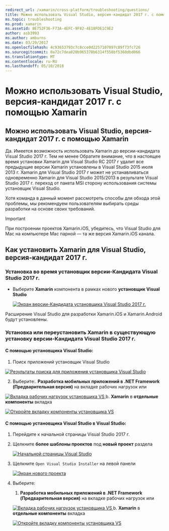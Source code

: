 ```yaml
---
redirect_url: /xamarin/cross-platform/troubleshooting/questions/
title: Можно использовать Visual Studio, версия-кандидат 2017 г. с помощью Xamarin
ms.topic: troubleshooting
ms.prod: xamarin
ms.assetid: 8E752F36-F73A-4EFC-9F82-4E18FDE1C9E2
author: asb3993
ms.author: amburns
ms.date: 03/29/2017
ms.openlocfilehash: 4c93653793c7c8cce0d2257107097c89f73fc726
ms.sourcegitcommit: 0a72c7dea020b965378b6314f558bf5360dbd066
ms.translationtype: MT
ms.contentlocale: ru-RU
ms.lasthandoff: 05/10/2018
---
```

# <a name="can-i-use-visual-studio-2017-release-candidate-with-xamarin"></a>Можно использовать Visual Studio, версия-кандидат 2017 г. с помощью Xamarin

## <a name="can-i-use-visual-studio-2017-release-candidate-with-xamarin"></a>Можно использовать Visual Studio, версия-кандидат 2017 г. с помощью Xamarin

Да. Имеется возможность использовать Xamarin до версии-кандидата Visual Studio 2017 г. Тем не менее Обратите внимание, что в настоящее время установки Xamarin для Visual Studio RC 2017 г удалит все предыдущие версии Xamarin установлены в Visual Studio 2015 июля 2013 г. Xamarin для Visual Studio 2017 г может не устанавливаться одновременно Xamarin для Visual Studio 2015/2013 в результате Visual Studio 2017 г. переход от пакета MSI сторону использования системы установщик Visual Studio.

Хотя команда в данный момент рассмотреть способы для обхода этой проблемы, мы рекомендуем пользователям выбирать среды разработки на основе своих требований. 

> [!IMPORTANT]
> При построении проектов Xamarin.iOS, убедитесь, что Visual Studio для Mac на компьютере Mac парной — та же версия Xamarin.iOS канала.

## <a name="how-do-i-install-xamarin-to-visual-studio-2017-release-candidate"></a>Как установить Xamarin для Visual Studio, версия-кандидат 2017 г.

### <a name="installing-during-the-visual-studio-2017-rc-installer"></a>Установка во время установщик версии-Кандидата Visual Studio 2017 г.

* Выберите **Xamarin** компонента в рамках нового **установщик Visual Studio**

  [![](visualstudio-2017-rc-images/install1-sml.png "Экран версии-Кандидата установщика Visual Studio 2017 г.")](visualstudio-2017-rc-images/install1-orig.png#lightbox)

Расширение Visual Studio для разработки Xamarin.iOS и Xamarin.Android будут установлены.

### <a name="installing-or-reinstalling-xamarin-in-an-existing-installation-of-visual-studio-2017-rc"></a>Установка или переустановить Xamarin в существующую установку версии-Кандидата Visual Studio 2017 г.

#### <a name="using-the-visual-studio-installer"></a>С помощью установщика Visual Studio:

1. Поиск приложений установщик Visual Studio

  [![](visualstudio-2017-rc-images/reinstall1-sml.png "Результаты поиска для приложения установщика Visual Studio")](visualstudio-2017-rc-images/reinstall1-orig.png#lightbox)

2. Выберите:. **Разработка мобильных приложений в .NET Framework (Предварительная версия)** на вкладке рабочих нагрузок или

  [![](visualstudio-2017-rc-images/reinstall2-sml.png "Вкладка рабочих нагрузок установщика VS") ](visualstudio-2017-rc-images/reinstall2-orig.png#lightbox) b. **Xamarin** в **отдельные компоненты** вкладка

  [![](visualstudio-2017-rc-images/reinstall3-sml.png "Откройте вкладку компоненты установщика VS")](visualstudio-2017-rc-images/reinstall3-orig.png#lightbox)

#### <a name="using-the-visual-studio-installer-within-visual-studio"></a>С помощью установщика Visual Studio в Visual Studio:
1. Перейдите к начальной страницы Visual Studio 2017 г.
2. Щелкните **более шаблоны проектов** под **новый проект** раздела

    [![](visualstudio-2017-rc-images/reinstall4-sml.png "Начальной страницы Visual Studio")](visualstudio-2017-rc-images/reinstall4-orig.png#lightbox)
3. Щелкните `Open Visual Studio Installer` на левой панели

    [![](visualstudio-2017-rc-images/reinstall5-sml.png "Экран нового проекта")](visualstudio-2017-rc-images/reinstall5-orig.png#lightbox)
4. Выберите:
    
    1. **Разработка мобильных приложений в .NET Framework (Предварительная версия)** на вкладке рабочих нагрузок или

    [![](visualstudio-2017-rc-images/reinstall2-sml.png "Вкладка рабочих нагрузок установщика VS") ](visualstudio-2017-rc-images/reinstall2-orig.png#lightbox) b. **Xamarin** в **отдельные компоненты** вкладка

    [![](visualstudio-2017-rc-images/reinstall3-sml.png "Откройте вкладку компоненты установщика VS")](visualstudio-2017-rc-images/reinstall3-orig.png#lightbox)
